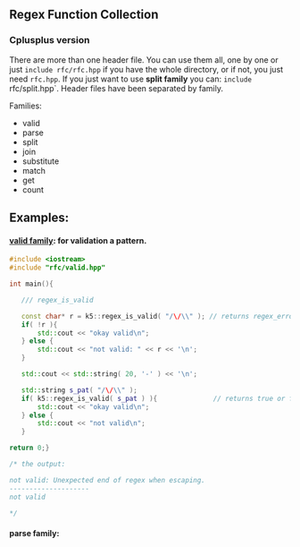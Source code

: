 ## Regex Function Collection

### Cplusplus version

There are more than one header file. You can use them all, one by one
or just `include rfc/rfc.hpp` if you have the whole directory, or if
not, you just need `rfc.hpp`. If you just want to use **split family**
you can: `include `rfc/split.hpp`. Header files have been separated by
family.

Families:
 - valid
 - parse
 - split
 - join
 - substitute
 - match
 - get
 - count

 ## Examples:

 #### [valid family](https://github.com/k-five/RFC/blob/master/cpp/rfc/valid.hpp): for validation a pattern.

 ```C++
#include <iostream>
#include "rfc/valid.hpp"

int main(){

    /// regex_is_valid

    const char* r = k5::regex_is_valid( "/\/\\" ); // returns regex_error.what() or nullptr
    if( !r ){
        std::cout << "okay valid\n";
    } else {
        std::cout << "not valid: " << r << '\n';
    }

    std::cout << std::string( 20, '-' ) << '\n';

    std::string s_pat( "/\/\\" );
    if( k5::regex_is_valid( s_pat ) ){              // returns true or false
        std::cout << "okay valid\n";
    } else {
        std::cout << "not valid\n";
    }

return 0;}

/* the output:

not valid: Unexpected end of regex when escaping.
--------------------
not valid

*/
 ```

 #### parse family:
